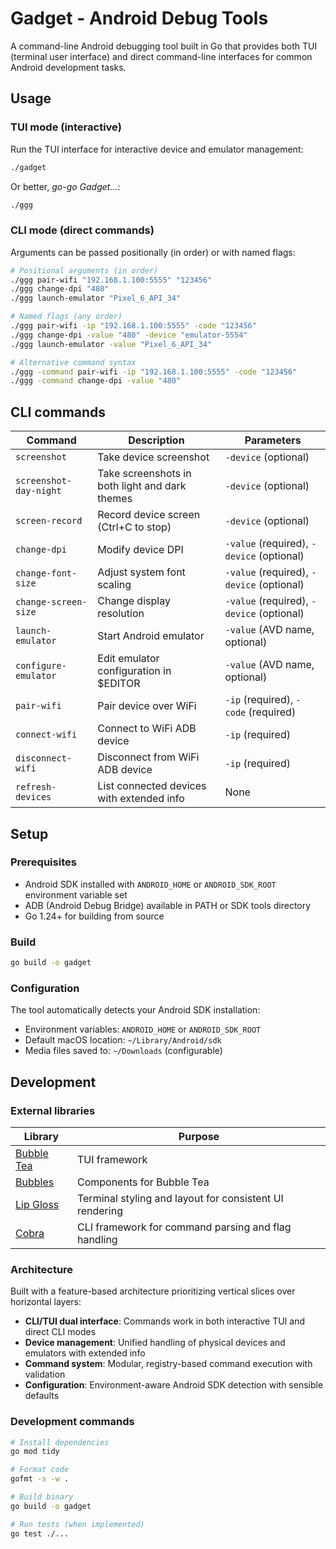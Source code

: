 # Gadget - Android Debug Tools

A command-line Android debugging tool built in Go that provides both TUI (terminal user interface) and direct command-line interfaces for common Android development tasks.

## Usage

### TUI mode (interactive)

Run the TUI interface for interactive device and emulator management:

```bash
./gadget
```

Or better, _go-go Gadget…_:
```bash
./ggg
```

### CLI mode (direct commands)

Arguments can be passed positionally (in order) or with named flags:

```bash
# Positional arguments (in order)
./ggg pair-wifi "192.168.1.100:5555" "123456"
./ggg change-dpi "480"
./ggg launch-emulator "Pixel_6_API_34"

# Named flags (any order)
./ggg pair-wifi -ip "192.168.1.100:5555" -code "123456"
./ggg change-dpi -value "480" -device "emulator-5554"
./ggg launch-emulator -value "Pixel_6_API_34"

# Alternative command syntax
./ggg -command pair-wifi -ip "192.168.1.100:5555" -code "123456"
./ggg -command change-dpi -value "480"
```

## CLI commands

| Command | Description | Parameters |
|---------|-------------|------------|
| `screenshot` | Take device screenshot | `-device` (optional) |
| `screenshot-day-night` | Take screenshots in both light and dark themes | `-device` (optional) |
| `screen-record` | Record device screen (Ctrl+C to stop) | `-device` (optional) |
| `change-dpi` | Modify device DPI | `-value` (required), `-device` (optional) |
| `change-font-size` | Adjust system font scaling | `-value` (required), `-device` (optional) |
| `change-screen-size` | Change display resolution | `-value` (required), `-device` (optional) |
| `launch-emulator` | Start Android emulator | `-value` (AVD name, optional) |
| `configure-emulator` | Edit emulator configuration in $EDITOR | `-value` (AVD name, optional) |
| `pair-wifi` | Pair device over WiFi | `-ip` (required), `-code` (required) |
| `connect-wifi` | Connect to WiFi ADB device | `-ip` (required) |
| `disconnect-wifi` | Disconnect from WiFi ADB device | `-ip` (required) |
| `refresh-devices` | List connected devices with extended info | None |

## Setup

### Prerequisites

- Android SDK installed with `ANDROID_HOME` or `ANDROID_SDK_ROOT` environment variable set
- ADB (Android Debug Bridge) available in PATH or SDK tools directory
- Go 1.24+ for building from source

### Build

```bash
go build -o gadget
```

### Configuration

The tool automatically detects your Android SDK installation:
- Environment variables: `ANDROID_HOME` or `ANDROID_SDK_ROOT`
- Default macOS location: `~/Library/Android/sdk`
- Media files saved to: `~/Downloads` (configurable)

## Development

### External libraries

| Library | Purpose |
|---------|---------|
| [Bubble Tea](https://github.com/charmbracelet/bubbletea) | TUI framework |
| [Bubbles](https://github.com/charmbracelet/bubbles) | Components for Bubble Tea |
| [Lip Gloss](https://github.com/charmbracelet/lipgloss) | Terminal styling and layout for consistent UI rendering |
| [Cobra](https://github.com/spf13/cobra) | CLI framework for command parsing and flag handling |

### Architecture

Built with a feature-based architecture prioritizing vertical slices over horizontal layers:

- **CLI/TUI dual interface**: Commands work in both interactive TUI and direct CLI modes
- **Device management**: Unified handling of physical devices and emulators with extended info
- **Command system**: Modular, registry-based command execution with validation
- **Configuration**: Environment-aware Android SDK detection with sensible defaults

### Development commands

```bash
# Install dependencies
go mod tidy

# Format code
gofmt -s -w .

# Build binary
go build -o gadget

# Run tests (when implemented)
go test ./...
```
